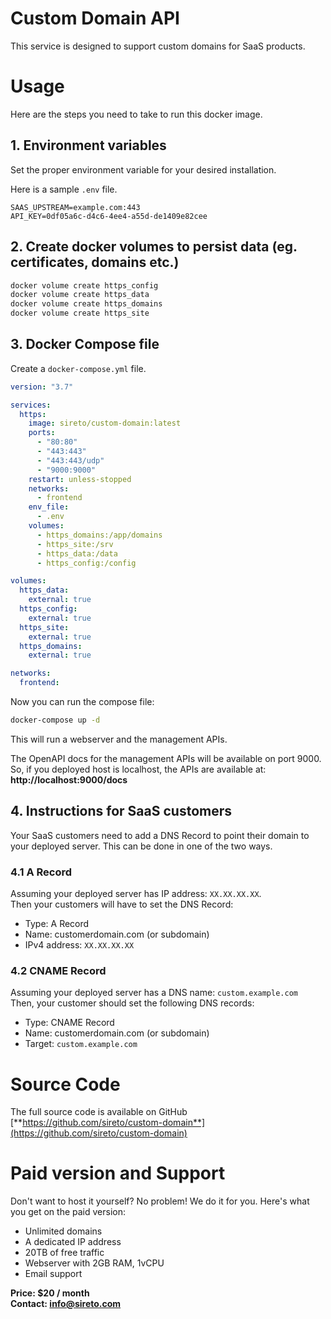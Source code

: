 # Custom Domain API
This service is designed to support custom domains for SaaS products.

# Usage
Here are the steps you need to take to run this docker image.

## 1. Environment variables
Set the proper environment variable for your desired installation.

Here is a sample `.env` file.
```
SAAS_UPSTREAM=example.com:443
API_KEY=0df05a6c-d4c6-4ee4-a55d-de1409e82cee
```

## 2. Create docker volumes to persist data (eg. certificates, domains etc.)
```bash
docker volume create https_config
docker volume create https_data
docker volume create https_domains
docker volume create https_site
```

## 3. Docker Compose file
Create a `docker-compose.yml` file.
```yaml
version: "3.7"

services:
  https:
    image: sireto/custom-domain:latest
    ports:
      - "80:80"
      - "443:443"
      - "443:443/udp"
      - "9000:9000"
    restart: unless-stopped
    networks:
      - frontend
    env_file:
      - .env
    volumes:
      - https_domains:/app/domains
      - https_site:/srv
      - https_data:/data
      - https_config:/config

volumes:
  https_data:
    external: true
  https_config:
    external: true
  https_site:
    external: true
  https_domains:
    external: true

networks:
  frontend:
```
Now you can run the compose file:
```bash
docker-compose up -d
```

This will run a webserver and the management APIs. 

The OpenAPI docs for the management APIs will be available on port 9000. <br/>
So, if you deployed host is localhost, the APIs are available at: <br/>
**http://localhost:9000/docs**

## 4. Instructions for SaaS customers
Your SaaS customers need to add a DNS Record to point their domain to your deployed server. This can be done in one of the two ways.
### 4.1 A Record
Assuming your deployed server has IP address: `XX.XX.XX.XX`. <br/>
Then your customers will have to set the DNS Record:
- Type: A Record 
- Name: customerdomain.com (or subdomain)
- IPv4 address: `XX.XX.XX.XX`

### 4.2 CNAME Record
Assuming your deployed server has a DNS name: `custom.example.com` <br/>
Then, your customer should set the following DNS records:
- Type: CNAME Record 
- Name: customerdomain.com (or subdomain)
- Target: `custom.example.com`

# Source Code
The full source code is available on GitHub <br/>
[**https://github.com/sireto/custom-domain**](https://github.com/sireto/custom-domain)


# Paid version and Support
Don't want to host it yourself? No problem! We do it for you. Here's what you get on the paid version:
- Unlimited domains
- A dedicated IP address
- 20TB of free traffic
- Webserver with 2GB RAM, 1vCPU
- Email support

**Price: $20 / month** <br/>
**Contact: info@sireto.com**